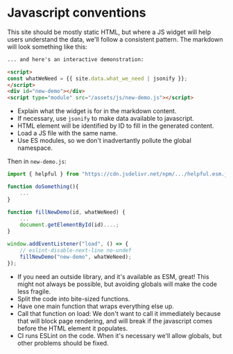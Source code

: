 # Javascript conventions

This site should be mostly static HTML, but where a JS widget will help users understand the data, we'll follow a consistent pattern. The markdown will look something like this:

```html
... and here's an interactive demonstration:

<script>
const whatWeNeed = {{ site.data.what_we_need | jsonify }};
</script>
<div id="new-demo"></div>
<script type="module" src="/assets/js/new-demo.js"></script>
```

- Explain what the widget is for in the markdown content.
- If necessary, use `jsonify` to make data available to javascript.
- HTML element will be identified by ID to fill in the generated content.
- Load a JS file with the same name.
- Use ES modules, so we don't inadvertantly pollute the global namespace.

Then in `new-demo.js`:

```javascript
import { helpful } from "https://cdn.jsdelivr.net/npm/.../helpful.esm.js";

function doSomething(){
    ...
}

function fillNewDemo(id, whatWeNeed) {
    ...
    document.getElementById(id)....;
}

window.addEventListener("load", () => {
    // eslint-disable-next-line no-undef
    fillNewDemo("new-demo", whatWeNeed);
});
```

- If you need an outside library, and it's available as ESM, great! This might not always be possible, but avoiding globals will make the code less fragile.
- Split the code into bite-sized functions.
- Have one main function that wraps everything else up.
- Call that function on load: We don't want to call it immediately because that will block page rendering, and will break if the javascript comes before the HTML element it populates.
- CI runs ESLint on the code. When it's necessary we'll allow globals, but other problems should be fixed.